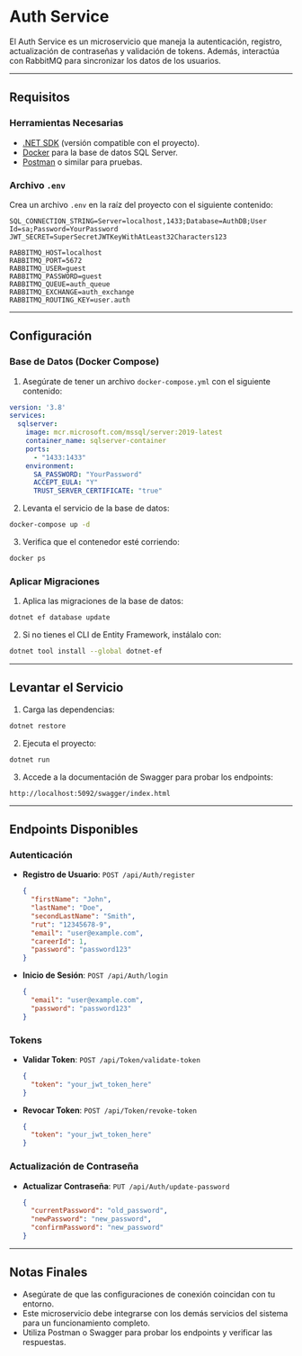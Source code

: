 # Auth Service

El Auth Service es un microservicio que maneja la autenticación, registro, actualización de contraseñas y validación de tokens. Además, interactúa con RabbitMQ para sincronizar los datos de los usuarios.

---

## Requisitos

### Herramientas Necesarias
- [.NET SDK](https://dotnet.microsoft.com/download) (versión compatible con el proyecto).
- [Docker](https://www.docker.com/) para la base de datos SQL Server.
- [Postman](https://www.postman.com/) o similar para pruebas.

### Archivo `.env`
Crea un archivo `.env` en la raíz del proyecto con el siguiente contenido:

```env
SQL_CONNECTION_STRING=Server=localhost,1433;Database=AuthDB;User Id=sa;Password=YourPassword
JWT_SECRET=SuperSecretJWTKeyWithAtLeast32Characters123

RABBITMQ_HOST=localhost
RABBITMQ_PORT=5672
RABBITMQ_USER=guest
RABBITMQ_PASSWORD=guest
RABBITMQ_QUEUE=auth_queue
RABBITMQ_EXCHANGE=auth_exchange
RABBITMQ_ROUTING_KEY=user.auth
```

---

## Configuración

### Base de Datos (Docker Compose)

1. Asegúrate de tener un archivo `docker-compose.yml` con el siguiente contenido:

```yaml
version: '3.8'
services:
  sqlserver:
    image: mcr.microsoft.com/mssql/server:2019-latest
    container_name: sqlserver-container
    ports:
      - "1433:1433"
    environment:
      SA_PASSWORD: "YourPassword"
      ACCEPT_EULA: "Y"
      TRUST_SERVER_CERTIFICATE: "true"


```

2. Levanta el servicio de la base de datos:

```bash
docker-compose up -d
```

3. Verifica que el contenedor esté corriendo:

```bash
docker ps
```

### Aplicar Migraciones

1. Aplica las migraciones de la base de datos:

```bash
dotnet ef database update
```

2. Si no tienes el CLI de Entity Framework, instálalo con:

```bash
dotnet tool install --global dotnet-ef
```

---

## Levantar el Servicio

1. Carga las dependencias:

```bash
dotnet restore
```


2. Ejecuta el proyecto:

```bash
dotnet run
```

3. Accede a la documentación de Swagger para probar los endpoints:

```
http://localhost:5092/swagger/index.html
```

---

## Endpoints Disponibles

### Autenticación

- **Registro de Usuario**: `POST /api/Auth/register`
  ```json
  {
    "firstName": "John",
    "lastName": "Doe",
    "secondLastName": "Smith",
    "rut": "12345678-9",
    "email": "user@example.com",
    "careerId": 1,
    "password": "password123"
  }
  ```

- **Inicio de Sesión**: `POST /api/Auth/login`
  ```json
  {
    "email": "user@example.com",
    "password": "password123"
  }
  ```

### Tokens

- **Validar Token**: `POST /api/Token/validate-token`
  ```json
  {
    "token": "your_jwt_token_here"
  }
  ```

- **Revocar Token**: `POST /api/Token/revoke-token`
  ```json
  {
    "token": "your_jwt_token_here"
  }
  ```

### Actualización de Contraseña

- **Actualizar Contraseña**: `PUT /api/Auth/update-password`
  ```json
  {
    "currentPassword": "old_password",
    "newPassword": "new_password",
    "confirmPassword": "new_password"
  }
  ```





---

## Notas Finales

- Asegúrate de que las configuraciones de conexión coincidan con tu entorno.
- Este microservicio debe integrarse con los demás servicios del sistema para un funcionamiento completo.
- Utiliza Postman o Swagger para probar los endpoints y verificar las respuestas.

